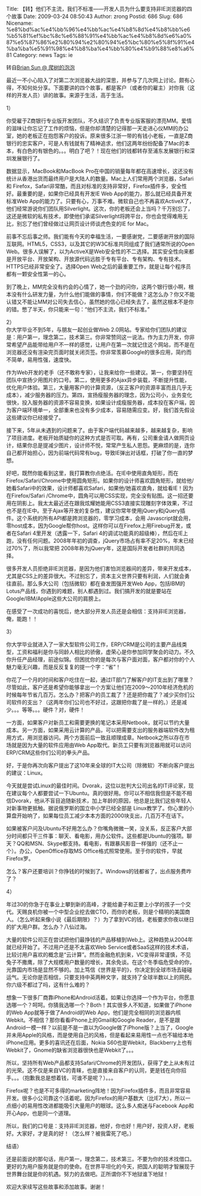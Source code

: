 Title: 【转】他们不主流，我们不标准——开发人员为什么要支持非IE浏览器的四个故事
Date: 2009-03-24 08:50:43
Author: zrong
Postid: 686
Slug: 686
Nicename: %e8%bd%ac%e4%bb%96%e4%bb%ac%e4%b8%8d%e4%b8%bb%e6%b5%81%ef%bc%8c%e6%88%91%e4%bb%ac%e4%b8%8d%e6%a0%87%e5%87%86%e2%80%94%e2%80%94%e5%bc%80%e5%8f%91%e4%ba%ba%e5%91%98%e4%b8%ba%e4%bb%80%e4%b9%88%e8%a6%81
Category: news
Tags: ie

转自[Brian Sun @ 爬树的泡泡](http://www.briansun.com)

最近一不小心陷入了对第二次浏览器大战的深思，并参与了几次网上讨论。颇有心得，不知何处分享。下面要讲的四个故事，都是客户（或者你的雇主）对你我（这样的开发人员）讲的故事。来源于生活，高于生活。

1）  

你受雇于Z商银行专业版开发团队，不久结识了负责专业版客服的漂亮MM。爱情的滋味让你忘记了工作的烦恼，但是你却清楚的记得那一天走进心仪MM的办公室，她的老板正在抱怨客户的投诉。原来很多江浙一带的有钱小老板，一直是Z商银行的忠实客户，可是人有钱就有了精神追求，他们这两年纷纷配备了Mac的本本，有白色的有银色的。。。明白了吧？！现在他们的钱都转存至浦东发展银行和深圳发展银行了。

数据显示，MacBook和MacBook
Pro在中国的销量每年都在高速增长，这还没有统计从香港出货而最终用户是大陆人的数量。Mac上人们常用两个浏览器，Safari和
Firefox，Safari非常酷，而且对标准的支持非常好，Firefox插件多，安全性好。最重要的是，如果你已经具有开发IE
Web App的能力，那么就已经具备开发标准Web
App的能力了。只要有心，万事不难。微软自己也不再喜欢ActiveX了，他们经常游说你们团队用Silverlight。这次，你的老板还会上当吗？千万别忘了，这还是微软的私有技术，即使他们承诺Silverlight将跨平台，你也会觉得难用无比，别忘了他们曾经做过让网页设计师谈虎色变的IE
for Mac。  
<!--more-->  

前事不忘后事之师。我们能有今天的幸福生活，一要感谢党，二要感谢开放的国际互联网。HTML5，CSS3，以及其它的W3C标准共同组成了我们通常所说的Open
Web。很多人误解了，以为ActiveX是Web安全性的不二选择。其实安全性向来都是开放平台、开放架构、开放源代码远胜于专有平台、专有架构、专有技术。HTTPS已经非常安全了。选择Open
Web之后的最重要工作，就是让每个程序员都有一颗安全性第一的心。

到了晚上，MM完全没有约会的心情了，她一个劲的问你，这两个银行很小啊，根本没有什么研发力量，为什么他们能做的事情，你们不能做？这怎么办？你又不能认错又不能让MM对公司失去信心，虽然她的信心已经失去了，虽然这根本不是你的错。憋了半天，你只能来一句：“他们不主流，我们不标准。”

2）  
你大学毕业不到5年，与朋友一起创业做Web
2.0网站。专家给你们团队的建议是：用户第一，理念第二，技术第三。你非常赞同这一说法。作为主力开发，你非常希望产品能带给用户不一样的感觉，让用户在第一次就记住这个网站，而不是在浏览器还没有渲染完页面时就关闭页签。你非常羡慕Google的很多应用，简约而不简单，易用性强，速度快。

作为Web开发的老手（还不敢称专家），让我来给你一些建议。第一，你要坚持在团队中宣扬少用图片的口号。第二，使用更多的Ajax异步装载，不断提升性能，优化用户体验。第三，大量用客户的计算资源，（反正客户的资源丰富而且几乎无成本），减少服务器的压力。第四，宣扬瘦服务器的理念，因为公司小，业务变化很快，投入服务器的资源不容易变换，如果设计成瘦服务器，成本投在客户端，因为客户端环境单一，全部重来也没有多少成本，容易随需应变。好，我们首先假设这些建议你已经接受了。

接下来，5年从未遇到的问题来了。由于客户端代码越来越多，越来越复杂，影响了项目进度。老板开始质疑你的这种方式是否可取。再有，公司重金请人做网页设计，结果你总是提减少图片，设计师不悦，常常产生私人恩怨。更麻烦的是，连你自己都开始担心，因为前端代码常有bug，导致IE弹出对话框，打破了你一直的梦想。

好吧，既然你能看到这里，我打算教你点绝活。在IE中使用直角矩形，而在Firefox/Safari/Chrome中使用圆角矩形。如果你的设计师喜欢圆角矩形，就给他/她看Safari中的效果，设计师都喜欢Safari，如果他/她喜欢直角，就给看IE！因为在Firefox/Safari
/Chrome中，圆角可以用CSS实现，完全没有贴图。这一招还要用在阴影上。我太太最近还在跟我炫耀她能用CSS3直接实现雕刻字体效果，不过也不是在IE中。至于Ajax等开发的复杂性，建议你常年使用jQuery和jQuery插件。这个系统的所有API都是跨浏览器的，零学习成本，会用
Javascript就会用，零host成本，因为Google帮你host。这样你可以在Firefox上用Firebug开发，或者在Safari
4里开发（透露一下，Safari
4的调试功能真的超级棒），然后在IE上跑，没有任何问题。2008年年初的调查，jQuery市场占有率不足20%，年末已经过70%了，所以我常把
2008年称为jQuery年，这是国际开发者社群的共同选择。

很多开发人员拒绝非IE浏览器，是因为他们害怕浏览器间的差异，带来开发成本，尤其是CSS上的差异很大。不过别忘了，资本主义世界只要有利润，人们就会勇往直前。那么多大公司（包括微软）都在奋发图强开发Web
App，包括IBM的Lotus产品线，你遇到的难题，别人都遇到过。我们搞开发的就是要站在Google/IBM/Apple这些大公司的肩膀上。

在感受了一次成功的喜悦后，绝大部分开发人员还是会相信：支持非IE浏览器，俺，能跑！！

3）  

你大学毕业就进入了一家大型软件公司工作，ERP/CRM是公司的主要产品线类型，工资和福利是你与同龄人相比的骄傲，虚荣心是你参加同学聚会的动力。不久你升任产品经理，前途似锦。但困扰你的是每次与客户面对面，客户都对你的个人魅力毫无兴趣，而是反反复复的提一个字：“省”！

你花了一个月的时间和客户吃住在一起，通过IT部门了解客户的IT支出到了哪里？尽管如此，客户还是希望你能够拿出一个方案让他们在2009～2010年经济危机的时候每年节省几百万。怎么办？把客户的员工裁了？还是把你裁了？减少买你们公司软件的支出？（这两年你们公司也不好过，这跟把你裁了是一样的。）还是减少。。。等等。。。硬件？对，硬件！

一方面，如果客户对新员工和需要更换的笔记本采用Netbook，就可以节约大量成本。另一方面，如果采用云计算的产品，可以把需要支出的服务器端软件改为租用方式，用浏览器访问。两个方面前后一致且顺理成章。Netbook之所以存在市场就是因为大量的软件应用由Web
App取代。新员工只要有浏览器用就可以访问ERP/CRM这些你们公司的拳头产品。

好，于是你再次向客户提出了这10年来全球的IT大公司（除微软）不断向客户提出的建议：Linux。

今天就是尝试Linux的最佳时间。Dvorak，这位以批判大公司出名的IT评论家，现在建议每个人都要尝试一下Ubuntu。真的很好用。你可以不相信我但是不能不相信Dvorak，他从不盲目追随新技术，加上年龄的原因，他总是比我们这些年轻人对新事物更抵触。据说俄罗斯的国立中小学已经全部是
Linux教学了。你心里的小算盘开始响了，如果每位员工减少本本方面的2000块支出，几百万不在话下。

如果被客户问及Ubuntu不好用怎么办？你嘴角微微一笑，没关系，反正客户大部分时间都只干三件事：聊天、看电影，用办公软件。这些都是Ubuntu的强项。聊天？QQ和MSN、Skype都支持。看电影，有跟暴风影音一样强的（还不止一个）。办公，OpenOffice存取MS
Office格式照常使用。至于你的软件，早就Firefox罗。

怎么？客户还要培训？你挣钱的时候到了。Windows的钱都省了，出点服务费咋了？

4）  

年过30的你急于在事业上攀到新的高峰，才能给妻子和正要上小学的孩子一个交代。天赐良机你被一个中型企业挖去做CTO，而你的老板，则是个精明的美国商人。（怎么听起来像小说《最后期限》？）为了拿到VC的钱，老板要求你夜以继日的扩大用户群。怎么办？八仙过海。

大量的软件公司正在尝试把他们最挣钱的产品移植到Web上。这种趋势从2004年就已经开始了。不过用户还是不太喜欢Web
Service或者SaaS这样的技术术语，比较讨用户喜欢的概念是“云计算”。然而金融危机到来，VC变得非常谨慎，不见兔子不撒鹰，除了大规模用户数量的增长，其余免谈。在这个冬季临危受命的你，光靠国内市场是显然不够的。加上笃信《世界是平的》，你决定到全球市场去碰碰运气。无论你是否相信，只要支持中英两种文字，就支持了全球半数以上的网民。你六级不都过了吗，这有什么难的？

想象一下很多厂商靠iPhone和Android活着。如果让你选择一个作为平台，你愿意选哪一个？呵呵。你猜我选哪一个？Both！其实很多人不知道，如果做了iPhone的Web
App就等于做了Android的Web
App，他们是完全相同的浏览器内核Webkit。不相信？那你看看iPhone上的Gmail和Google
Reader，是不是跟Android一模一样？以前是不是一直以为Google做了iPhone版？上当了，Google并未用Apple的风格，而是使用自己的风格，但是看起来易用性一点也不输给本地iPhone应用。更多的喜讯还在后面，Nokia
S60也是Webkit，Blackberry上也有Webkit了，Gnome的缺省浏览器很快也是Webkit了。。。

所以，坚持所有Web产品都支持Safari/Chrome的开发团队，获得了史上从未有过的光荣。这不仅是来自VC的青睐，也是直接来自客户的认同，更是钱在向你招手。。。（抱歉我总是想着钱，可谁不是呢？）。。。

Firefox呢？也是不可多得的marketing阵地！因为Firefox插件多，而且非常容易开发。很多小公司靠这个活着呢。因为Firefox的用户基数大（比IE7大），所以一点细小的易用性改进都能吸引大量用户的眼球。这么多人痴迷与Facebook
App和开心App，也是同一个道理。

所以，我们的口号是：支持非IE浏览器，他好，你也好！用户好，投资人好，老板好。大家好，才是真的好！（怎么样？被我雷死了吧。）

结语）

还是前面说的那句话，用户第一，理念第二，技术第三。不要为你的技术找借口。更好的为用户服务就是你的使命。在世界平坦化的今天，把国人的聪明才智展现于世界舞台就是你的机遇。努力的去做吧。正所谓你不下地狱谁下地狱！

欢迎大家续写这些故事和添加故事。谢谢！

